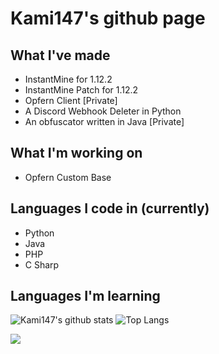 # Kami147's github page

## What I've made
- InstantMine for 1.12.2
- InstantMine Patch for 1.12.2
- Opfern Client [Private]
- A Discord Webhook Deleter in Python
- An obfuscator written in Java [Private]

## What I'm working on
- Opfern Custom Base

## Languages I code in (currently)
- Python
- Java
- PHP
- C Sharp

## Languages I'm learning

![Kami147's github stats](https://github-readme-stats.vercel.app/api?username=Kami147&show_icons=true)
![Top Langs](https://github-readme-stats.vercel.app/api/top-langs/?username=Kami147)

![](https://komarev.com/ghpvc/?username=Kami147)
